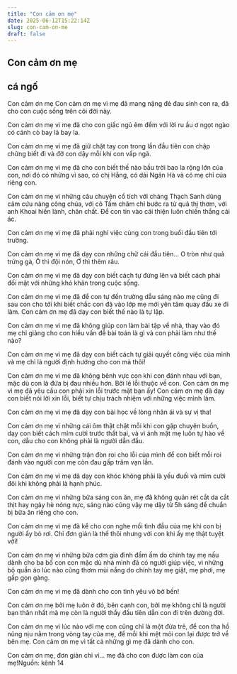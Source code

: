 ```yaml
---
title: "Con cảm ơn mẹ"
date: 2025-06-12T15:22:14Z
slug: con-cam-on-me
draft: false
---
```


## Con cảm ơn mẹ

## cá ngố

Con cảm ơn mẹ 
Con cảm ơn mẹ vì mẹ đã mang nặng đẻ đau sinh con ra, đã cho con cuộc sống trên cõi đời này.

Con cảm ơn mẹ vì mẹ đã cho con giấc ngủ êm đềm với lời ru ầu ơ ngọt ngào có cánh cò bay lả bay la.

Con cảm ơn mẹ vì mẹ đã giữ chặt tay con trong lần đầu tiên con chập chững biết đi và đỡ con dậy mỗi khi con vấp ngã.

Con cảm ơn mẹ vì mẹ đã cho con biết thế nào bầu trời bao la rộng lớn của con, nơi đó có những vì sao, có chị Hằng, có dải Ngân Hà và có mẹ chỉ của riêng con.

Con cảm ơn mẹ vì những câu chuyện cổ tích với chàng Thạch Sanh dũng cảm cứu nàng công chúa, với cô Tấm chăm chỉ bước ra từ quả thị thơm, với anh Khoai hiền lành, chân chất. Để con tin vào cái thiện luôn chiến thắng cái ác.

Con cảm ơn mẹ vì mẹ đã phải nghỉ việc cùng con trong buổi đầu tiên tới trường.

Con cảm ơn mẹ vì mẹ đã dạy con những chữ cái đầu tiên… O tròn như quả trứng gà, Ô thì đội nón, Ơ thì thêm râu.

Con cảm ơn mẹ vì mẹ đã dạy con biết cách tự đứng lên và biết cách phải đối mặt với những khó khăn trong cuộc sống.

Con cảm ơn mẹ vì mẹ đã để con tự đến trường dẫu sáng nào mẹ cũng đi sau con cho tới khi biết chắc con đã vào lớp mẹ mới yên tâm quay đầu xe đi làm. Con cám ơn mẹ đã dạy con biết thế nào là tự lập.

Con cảm ơn mẹ vì mẹ đã không giúp con làm bài tập về nhà, thay vào đó mẹ chỉ giảng cho con hiểu vấn đề bài toán là gì và con phải làm như thế nào? 

Con cảm ơn mẹ vì mẹ đã dạy con biết cách tự giải quyết công việc của mình và mẹ chỉ là người định hướng cho con mà thôi!

Con cảm ơn mẹ vì mẹ đã không bênh vực con khi con đánh nhau với bạn, mặc dù con là đứa bị đau nhiều hơn. Bởi lẽ lỗi thuộc về con. Con cảm ơn mẹ vì mẹ đã yêu cầu con phải xin lỗi trước mặt bạn ấy! Con cám ơn mẹ đã dạy con biết nói lời xin lỗi, biết tự chịu trách nhiệm với những việc mình làm.

Con cảm ơn mẹ vì mẹ đã dạy con bài học về lòng nhân ái và sự vị tha!


Con cảm ơn mẹ vì những cái ôm thật chặt mỗi khi con gặp chuyện buồn, dạy con biết cách mỉm cười trước thất bại, và vì ánh mặt mẹ luôn tự hào về con, dẫu cho con không phải là người dẫn đầu.

Con cảm ơn mẹ vì những trận đòn roi cho lỗi của mình để con biết mỗi roi đánh vào người con mẹ còn đau gấp trăm vạn lần.

Con cảm ơn mẹ vì mẹ đã dạy con khóc không phải là yếu đuối và mỉm cười đôi khi không phải là hạnh phúc.

Con cảm ơn mẹ vì những bữa sáng con ăn, mẹ đã không quản rét cắt da cắt thịt hay ngày hè nóng nực, sáng nào cũng vậy mẹ dậy từ 5h sáng để chuẩn bị bữa ăn riêng cho con.

Con cảm ơn mẹ vì mẹ đã kể cho con nghe mối tình đầu của mẹ khi con bị người ấy bỏ rơi. Chỉ đơn giản là thế thôi nhưng với con khi ấy mẹ thật tuyệt vời!

Con cảm ơn mẹ vì những bữa cơm gia đình đầm ấm do chính tay mẹ nấu dành cho ba bố con con mặc dù nhà mình đã có người giúp việc, vì những bộ quần áo lúc nào cũng thơm mùi nắng do chính tay mẹ giặt, mẹ phơi, mẹ gấp gọn gàng.

Con cám ơn mẹ vì mẹ đã dành cho con tình yêu vô bờ bến! 

Con cám ơn mẹ bởi mẹ luôn ở đó, bên cạnh con, bởi mẹ không chỉ là người bạn thân nhất mà mẹ còn là người thầy đầu tiên dẫn con đi trên đường đời.

Con cảm ơn mẹ vì lúc nào với mẹ con cũng chỉ là một đứa trẻ, để con tha hồ nũng nịu nằm trong vòng tay của mẹ, để mỗi khi mệt mỏi con lại được trở về bên mẹ. Con cảm ơn mẹ vì tất cả những gì mẹ đã dành cho con.

Con cảm ơn mẹ, đơn giản chỉ vì... mẹ đã cho con được làm con của mẹ!Nguồn: kênh 14